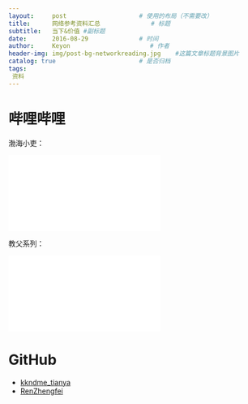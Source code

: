 ```yaml
---
layout:     post                    # 使用的布局（不需要改）
title:      网络参考资料汇总              # 标题 
subtitle:   当下&价值 #副标题
date:       2016-08-29              # 时间
author:     Keyon                      # 作者
header-img: img/post-bg-networkreading.jpg    #这篇文章标题背景图片
catalog: true                       # 是否归档
tags:
 资料
---
```


# 哔哩哔哩


渤海小吏：

<iframe src="//player.bilibili.com/player.html?isOutside=true&aid=560327730&bvid=BV1ke4y1h7VJ&cid=827362870&p=1" scrolling="no" border="0" frameborder="no" framespacing="0" allowfullscreen="true"></iframe>


教父系列：

<iframe src="//player.bilibili.com/player.html?isOutside=true&aid=508047907&bvid=BV14u41127Tv&cid=481465792&p=1" scrolling="no" border="0" frameborder="no" framespacing="0" allowfullscreen="true"></iframe>

# GitHub

* [kkndme_tianya](https://github.com/shengcaishizhan/kkndme_tianya)
* [RenZhengfei](https://github.com/ttpianobirds/RenZhengfei)